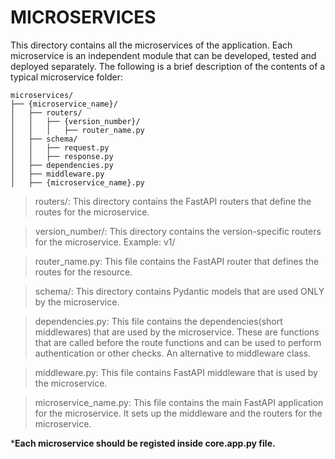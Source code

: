 # MICROSERVICES

This directory contains all the microservices of the application. Each microservice is an independent module that can be developed, tested and deployed separately. The following is a brief description of the contents of a typical microservice folder:


    microservices/
    ├── {microservice_name}/
    │   ├── routers/
    │   │   ├── {version_number}/
    │   │   │   ├── router_name.py
    │   ├── schema/
    │   │   ├── request.py
    │   │   ├── response.py
    │   ├── dependencies.py
    │   ├── middleware.py
    │   ├── {microservice_name}.py


> routers/: This directory contains the FastAPI routers that define the routes for the microservice.

> version_number/: This directory contains the version-specific routers for the microservice. Example: v1/

> router_name.py: This file contains the FastAPI router that defines the routes for the resource.

> schema/: This directory contains Pydantic models that are used ONLY by the microservice.

> dependencies.py: This file contains the dependencies(short middlewares) that are used by the microservice. These are functions that are called before the route functions and can be used to perform authentication or other checks. An alternative to middleware class.

> middleware.py: This file contains FastAPI middleware that is used by the microservice.

> microservice_name.py: This file contains the main FastAPI application for the microservice. It sets up the middleware and the routers for the microservice.


***Each microservice should be registed inside core.app.py file.**